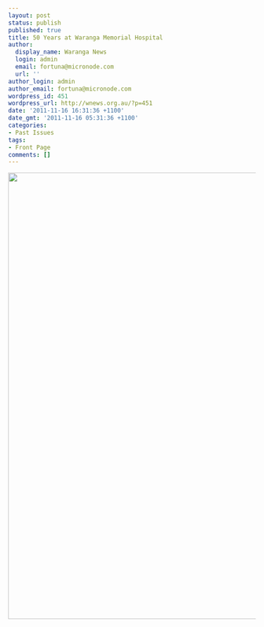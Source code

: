 ```yaml
---
layout: post
status: publish
published: true
title: 50 Years at Waranga Memorial Hospital
author:
  display_name: Waranga News
  login: admin
  email: fortuna@micronode.com
  url: ''
author_login: admin
author_email: fortuna@micronode.com
wordpress_id: 451
wordpress_url: http://wnews.org.au/?p=451
date: '2011-11-16 16:31:36 +1100'
date_gmt: '2011-11-16 05:31:36 +1100'
categories:
- Past Issues
tags:
- Front Page
comments: []
---
```

<p><a href="http://wnews.org.au/wp-content/uploads/2011/11/frontpage-20111117.pdf"><img class="alignnone size-full wp-image-449" title="Front Page - November 17, 2011" alt="" src="http://wnews.org.au/wp-content/uploads/2011/11/frontpage-20111117.png" width="624" height="907" /></a></p>
